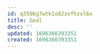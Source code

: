 ```yaml
---
id: q359bg7wtk1o82zvfhzxl6x
title: Goal
desc: ''
updated: 1696366393351
created: 1696366393351
---
```

